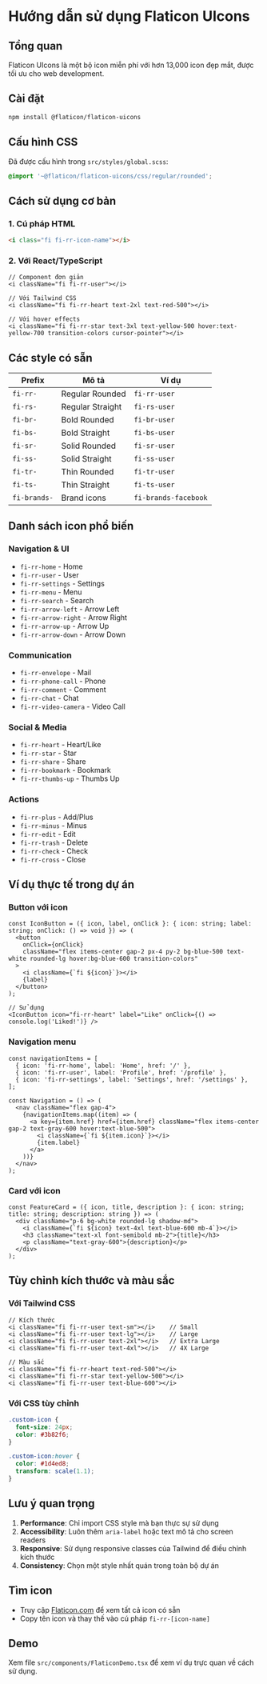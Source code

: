 # Hướng dẫn sử dụng Flaticon UIcons

## Tổng quan
Flaticon UIcons là một bộ icon miễn phí với hơn 13,000 icon đẹp mắt, được tối ưu cho web development.

## Cài đặt
```bash
npm install @flaticon/flaticon-uicons
```

## Cấu hình CSS
Đã được cấu hình trong `src/styles/global.scss`:
```scss
@import '~@flaticon/flaticon-uicons/css/regular/rounded';
```

## Cách sử dụng cơ bản

### 1. Cú pháp HTML
```html
<i class="fi fi-rr-icon-name"></i>
```

### 2. Với React/TypeScript
```tsx
// Component đơn giản
<i className="fi fi-rr-user"></i>

// Với Tailwind CSS
<i className="fi fi-rr-heart text-2xl text-red-500"></i>

// Với hover effects
<i className="fi fi-rr-star text-3xl text-yellow-500 hover:text-yellow-700 transition-colors cursor-pointer"></i>
```

## Các style có sẵn

| Prefix | Mô tả | Ví dụ |
|--------|-------|-------|
| `fi-rr-` | Regular Rounded | `fi-rr-user` |
| `fi-rs-` | Regular Straight | `fi-rs-user` |
| `fi-br-` | Bold Rounded | `fi-br-user` |
| `fi-bs-` | Bold Straight | `fi-bs-user` |
| `fi-sr-` | Solid Rounded | `fi-sr-user` |
| `fi-ss-` | Solid Straight | `fi-ss-user` |
| `fi-tr-` | Thin Rounded | `fi-tr-user` |
| `fi-ts-` | Thin Straight | `fi-ts-user` |
| `fi-brands-` | Brand icons | `fi-brands-facebook` |

## Danh sách icon phổ biến

### Navigation & UI
- `fi-rr-home` - Home
- `fi-rr-user` - User
- `fi-rr-settings` - Settings
- `fi-rr-menu` - Menu
- `fi-rr-search` - Search
- `fi-rr-arrow-left` - Arrow Left
- `fi-rr-arrow-right` - Arrow Right
- `fi-rr-arrow-up` - Arrow Up
- `fi-rr-arrow-down` - Arrow Down

### Communication
- `fi-rr-envelope` - Mail
- `fi-rr-phone-call` - Phone
- `fi-rr-comment` - Comment
- `fi-rr-chat` - Chat
- `fi-rr-video-camera` - Video Call

### Social & Media
- `fi-rr-heart` - Heart/Like
- `fi-rr-star` - Star
- `fi-rr-share` - Share
- `fi-rr-bookmark` - Bookmark
- `fi-rr-thumbs-up` - Thumbs Up

### Actions
- `fi-rr-plus` - Add/Plus
- `fi-rr-minus` - Minus
- `fi-rr-edit` - Edit
- `fi-rr-trash` - Delete
- `fi-rr-check` - Check
- `fi-rr-cross` - Close

## Ví dụ thực tế trong dự án

### Button với icon
```tsx
const IconButton = ({ icon, label, onClick }: { icon: string; label: string; onClick: () => void }) => (
  <button 
    onClick={onClick}
    className="flex items-center gap-2 px-4 py-2 bg-blue-500 text-white rounded-lg hover:bg-blue-600 transition-colors"
  >
    <i className={`fi ${icon}`}></i>
    {label}
  </button>
);

// Sử dụng
<IconButton icon="fi-rr-heart" label="Like" onClick={() => console.log('Liked!')} />
```

### Navigation menu
```tsx
const navigationItems = [
  { icon: 'fi-rr-home', label: 'Home', href: '/' },
  { icon: 'fi-rr-user', label: 'Profile', href: '/profile' },
  { icon: 'fi-rr-settings', label: 'Settings', href: '/settings' },
];

const Navigation = () => (
  <nav className="flex gap-4">
    {navigationItems.map((item) => (
      <a key={item.href} href={item.href} className="flex items-center gap-2 text-gray-600 hover:text-blue-500">
        <i className={`fi ${item.icon}`}></i>
        {item.label}
      </a>
    ))}
  </nav>
);
```

### Card với icon
```tsx
const FeatureCard = ({ icon, title, description }: { icon: string; title: string; description: string }) => (
  <div className="p-6 bg-white rounded-lg shadow-md">
    <i className={`fi ${icon} text-4xl text-blue-600 mb-4`}></i>
    <h3 className="text-xl font-semibold mb-2">{title}</h3>
    <p className="text-gray-600">{description}</p>
  </div>
);
```

## Tùy chỉnh kích thước và màu sắc

### Với Tailwind CSS
```tsx
// Kích thước
<i className="fi fi-rr-user text-sm"></i>    // Small
<i className="fi fi-rr-user text-lg"></i>    // Large
<i className="fi fi-rr-user text-2xl"></i>   // Extra Large
<i className="fi fi-rr-user text-4xl"></i>   // 4X Large

// Màu sắc
<i className="fi fi-rr-heart text-red-500"></i>
<i className="fi fi-rr-star text-yellow-500"></i>
<i className="fi fi-rr-user text-blue-600"></i>
```

### Với CSS tùy chỉnh
```css
.custom-icon {
  font-size: 24px;
  color: #3b82f6;
}

.custom-icon:hover {
  color: #1d4ed8;
  transform: scale(1.1);
}
```

## Lưu ý quan trọng

1. **Performance**: Chỉ import CSS style mà bạn thực sự sử dụng
2. **Accessibility**: Luôn thêm `aria-label` hoặc text mô tả cho screen readers
3. **Responsive**: Sử dụng responsive classes của Tailwind để điều chỉnh kích thước
4. **Consistency**: Chọn một style nhất quán trong toàn bộ dự án

## Tìm icon
- Truy cập [Flaticon.com](https://www.flaticon.com/uicons) để xem tất cả icon có sẵn
- Copy tên icon và thay thế vào cú pháp `fi-rr-[icon-name]`

## Demo
Xem file `src/components/FlaticonDemo.tsx` để xem ví dụ trực quan về cách sử dụng.
